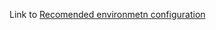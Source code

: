 Link to [Recomended environmetn configuration](https://github.com/RML-IAEA/LIMS_share/blob/main/EnvironmentConfiguration/SenaiteEnvironments.org)
